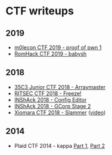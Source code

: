 # CTF writeups

## 2019
* [m0lecon CTF 2019 - proof of pwn 1](https://github.com/ndaprela/CTF/blob/master/2019/m0lecon/proof_of_pwn1/writeup.md)
* [RomHack CTF 2019 - babysh](https://www.youtube.com/watch?v=v-7Ibom0Gyo)

## 2018
* [35C3 Junior CTF 2018 -  Arraymaster](https://www.youtube.com/watch?v=km6Doio6U5Q)
* [RITSEC CTF 2018 -  Freeze!](https://www.youtube.com/watch?v=cMhpbYx6sjc)
* [INShAck 2018 - Config Editor](https://github.com/ndaprela/CTF/blob/master/2018/INShAck2018/Config_Creator/writeup.md)
* [INShAck 2018 - GCorp Stage 2](https://github.com/ndaprela/CTF/blob/master/2018/INShAck2018/GCorp_Stage_2/writeup.md)
* [Xiomara CTF 2018 - Slammer](https://github.com/ndaprela/CTF/blob/master/2018/XiomaraCTF2018/Slammer/writeup.md) ([video](https://www.youtube.com/watch?v=ODCNbM9_U4M))

## 2014
* Plaid CTF 2014 - kappa [Part 1](https://www.youtube.com/watch?v=Jb8waOJvACI), [Part 2](https://www.youtube.com/watch?v=cRltyfeDZ58)
